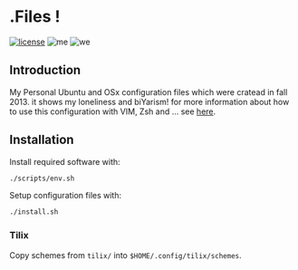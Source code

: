 # .Files !

[![license](https://img.shields.io/github/license/1995parham/dotfiles.svg?style=flat-square)]()
![me](https://img.shields.io/badge/me-parham-orange.svg?style=flat-square)
![we](https://img.shields.io/badge/we-are-orange.svg?style=flat-square)

## Introduction

My Personal Ubuntu and OSx configuration files which were cratead in fall 2013. it shows my loneliness and biYarism!
for more information about how to use this configuration with VIM, Zsh and ... see [here](http://1995parham.github.io/dotfiles/).

## Installation

Install required software with:

```sh
./scripts/env.sh
```

Setup configuration files with:

```sh
./install.sh
```

### Tilix

Copy schemes from `tilix/` into `$HOME/.config/tilix/schemes`.
